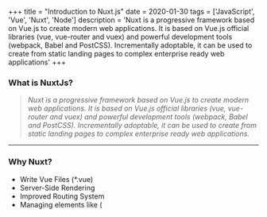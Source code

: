 +++
title = "Introduction to Nuxt.js"
date = 2020-01-30
tags = ['JavaScript', 'Vue', 'Nuxt', 'Node']
description = 'Nuxt is a progressive framework based on Vue.js to create modern web applications. It is based on Vue.js official libraries (vue, vue-router and vuex) and powerful development tools (webpack, Babel and PostCSS). Incrementally adoptable, it can be used to create from static landing pages to complex enterprise ready web applications'
+++

### What is NuxtJs?

> _Nuxt is a progressive framework based on Vue.js to create modern web applications. It is based on Vue.js official libraries (vue, vue-router and vuex) and powerful development tools (webpack, Babel and PostCSS). Incrementally adoptable, it can be used to create from static landing pages to complex enterprise ready web applications._

---

### Why Nuxt?

- Write Vue Files (\*.vue)
- Server-Side Rendering
- Improved Routing System
- Managing <head> elements like (<title>, <meta>, <link>, etc)
- Pre-processor for Sass, Less, ...

Nuxt.js includes the following in order to create a rich web application development environment:

- Vue 2
- Vue Router
- Vuex (only when using the store option)
- Vue Server Renderer (excluded when using 'SPA mode')
- Vue Meta

Nuxt.js can be used in two different ways (**_Server Rendering_** and **_Single Page Applications_**):

### <u>Server-Side Rendering (Universal SSR)</u>

In _SSR_, components are _rendered_ into HTML strings on the _server_, _sent_ to the browser, and finally "hydrate" the static markup into a fully interactive app on the client.

In **SSR** majority of your app's code runs on both the _server_ and the _client_.

### <u>Single Page Applications (SPA)</u>

A single-page application is an app that works inside a browser and does not require page reloading during use. These are, for instance: Gmail, Google Maps, Facebook or GitHub.

### <u>Static Generated (Pre Rendering)</u>

The big innovation of Nuxt.js comes with the `nuxt generate` command.

When building your application, it will generate the HTML for every one of your routes and store it in a file in preparation for a web crawler to see it. This is mostly used to boost SEO on your web application.

## Installing NuxtJs

Nuxt.js is very easy to get started with. A new nuxt project only needs the **nuxt** dependency.

The Nuxt.js team has created a scaffolding tool (**_create-nuxt-app_**) that makes creating nuxt.js project a breeze.

Make sure you have npx installed. However, npx is installed automatically since NPM 5.2.0. So if you have npm version 5.20 >, you are good to go.

Using `npm -v` command to check the version you have installed.

```bash
$ npx create nuxt-app <project-name>
```

Or with [yarn](https://yarnpkg.com/en/):

```bash
$ yarn create nuxt-app <project-name>
```

It will ask you some questions

1. Choose between integrated server-side frameworks.
2. Choose your favourite UI framework.
3. Choose your favourite testing framework.
4. The Nuxt mode you want (Universal or SPA).
5. Add axios module to make HTTP request easily into your application.
6. Add EsLint to Lint your code on save.
7. Add Prettier to pretiffy your code on save.

All dependencies will be installed, then navigate to the project folder and launch it with

```bash
$ cd <project-name>
$ npm run dev
```

The application is now running on http://localhost:3000.
